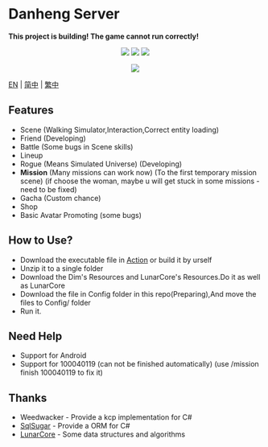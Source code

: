 # Danheng Server
**__This project is building! The game cannot run correctly!__**  
<p align="center">
<a href="https://visualstudio.com"><img src="https://img.shields.io/badge/Visual%20Studio-000000.svg?style=for-the-badge&logo=visual-studio&logoColor=white" /></a>
<a href="https://dotnet.microsoft.com/"><img src="https://img.shields.io/badge/.NET-000000.svg?style=for-the-badge&logo=.NET&logoColor=white" /></a>
<a href="https://www.gnu.org/"><img src="https://img.shields.io/badge/GNU-000000.svg?style=for-the-badge&logo=GNU&logoColor=white" /></a>
</p>
<p align="center">
  <a href="https://discord.gg/xRtZsmHBVj"><img src="https://img.shields.io/badge/Discord%20Server-000000.svg?style=for-the-badge&logo=Discord&logoColor=white" /></a>
</p>

[EN](README.md) | [简中](docs/README_zh-CN.md) | [繁中](docs/README_zh-TW.md)

## Features
- Scene (Walking Simulator,Interaction,Correct entity loading)
- Friend (Developing)
- Battle (Some bugs in Scene skills)
- Lineup
- Rogue (Means Simulated Universe) (Developing)
- **Mission** (Many missions can work now) (To the first temporary mission scene) (if choose the woman, maybe u will get stuck in some missions - need to be fixed)
- Gacha (Custom chance)
- Shop
- Basic Avatar Promoting (some bugs)

## How to Use?
- Download the executable file in [Action](https://github.com/StopWuyu/DanhengServer/actions) or build it by urself
- Unzip it to a single folder
- Download the Dim's Resources and LunarCore's Resources.Do it as well as LunarCore
- Download the file in Config folder in this repo(Preparing),And move the files to Config/ folder
- Run it.

## Need Help
- Support for Android
- Support for 100040119 (can not be finished automatically) (use /mission finish 100040119 to fix it)

## Thanks
- Weedwacker - Provide a kcp implementation for C#
- [SqlSugar](https://github.com/donet5/SqlSugar) - Provide a ORM for C#
- [LunarCore](https://github.com/Melledy/LunarCore) - Some data structures and algorithms
